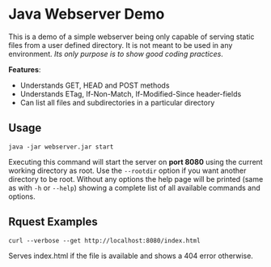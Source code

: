 # Java Webserver Demo

This is a demo of a simple webserver being only capable of serving static files from a user defined directory.
It is not meant to be used in any environment. *Its only purpose is to show good coding practices*.

**Features**:
* Understands GET, HEAD and POST methods
* Understands ETag, If-Non-Match, If-Modified-Since header-fields
* Can list all files and subdirectories in a particular directory


## Usage

`java -jar webserver.jar start`

Executing this command will start the server on **port 8080** using the current working directory as root.
Use the `--rootdir` option if you want another directory to be root.
Without any options the help page will be printed (same as with `-h` or `--help`) 
showing a complete list of all available commands and options.

## Rquest Examples

`curl --verbose --get http://localhost:8080/index.html`

Serves index.html if the file is available and shows a 404 error otherwise.
